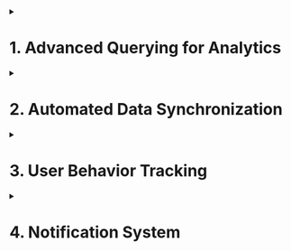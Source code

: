 <details>
<summary>

# 1. Advanced Querying for Analytics

</summary>

### Purpose

The primary goal of advanced querying for analytics in Canvas Flow is to provide deep insights into how users interact with the platform. This involves analyzing user engagement, identifying the most active courses, and assessing task completion rates.

## Implementation

### Schema Design

- **Key Data Points**:
  - **User Interactions**: Track every significant user action, such as logging in, viewing courses, or interacting with tasks.
  - **Course Enrollments**: Capture data on which users are enrolled in which courses, including enrollment dates and status.
  - **Task Completions**: Record details about task assignments, submissions, deadlines, and completion status.
  - **Relational Integrity**: Design the schema to ensure relationships between users, courses, and tasks are well-represented and maintain referential integrity.

### Complex SQL Queries

- **User Engagement**:
  - Query to calculate the frequency of user logins, activity levels in courses, and task interactions.
  - Example: `SELECT user_id, COUNT(login_timestamp) AS login_count FROM user_logins GROUP BY user_id;`
- **Most Active Courses**:
  - Aggregate data to identify courses with the highest number of enrollments, submissions, and overall user interactions.
  - Example: `SELECT course_id, COUNT(enrollment_id) AS enrollment_count FROM course_enrollments GROUP BY course_id;`
- **Task Completion Rates**:
  - Analyze tasks data to calculate completion rates, breaking down by course or user demographics.
  - Example: `SELECT course_id, AVG(completion_rate) AS avg_completion_rate FROM tasks GROUP BY course_id;`

### Tools and Techniques

- **SQL Aggregate Functions**: Use functions like `COUNT()`, `AVG()`, `SUM()`, and `MAX()` for basic aggregations.
- **JOINs**: Use JOIN operations to combine data from multiple tables for holistic analysis.
- **Window Functions**: For more complex analytics, like running totals or moving averages.
- **Analytical Functions in PostgreSQL**: Leverage PostgreSQL features for statistical analysis or trend detection.
- **BI Tools Integration**: Consider integrating with Business Intelligence tools for visual analytics and more sophisticated data analysis. Tools like Tableau, Power BI, or even open-source alternatives can be used to create dashboards and reports.

## Advanced Analytical Queries Examples

- **Trend Analysis Over Time**:
  - Analyze user activity or course popularity over time to identify trends.
  - Example: `SELECT date_part('month', login_timestamp) AS month, COUNT(*) FROM user_logins GROUP BY month;`
- **Segmentation Analysis**:
  - Break down data by user demographics or course categories to understand different segments' behavior.
  - Example: `SELECT user_demographic, AVG(completion_rate) FROM tasks INNER JOIN users ON tasks.user_id = users.id GROUP BY user_demographic;`
- **Predictive Analytics**:
  - Use historical data to make predictions about future user behavior or course performance.
  - This often involves more complex statistical models or machine learning techniques, possibly integrated with tools like Python's pandas or scikit-learn.

By implementing these advanced querying techniques, Canvas Flow can gain valuable insights into user behavior, course effectiveness, and overall platform performance. This data can then inform strategic decisions, improve user experience, and guide the development of new features.

</details>

<details>
<summary>

# 2. Automated Data Synchronization

</summary>

### Purpose

To keep course and event data in sync with the Canvas API, ensuring that the Canvas Flow application reflects the most current and accurate information available.

## Implementation

### Scheduled Jobs

- Use cron jobs (Linux-based systems) or Windows Task Scheduler (Windows-based systems) to periodically run synchronization scripts.
- Set up different schedules based on the data criticality; for instance, more frequent updates for course deadlines than general course information.

### API Integration

- Develop scripts or backend services that interact with the Canvas API to fetch the latest course and event data.
- Ensure these scripts can authenticate correctly with the Canvas API, handling tokens or other authentication mechanisms.
- Structure API calls to maximize efficiency, perhaps using batch requests if supported by the Canvas API.

### Data Update Mechanism

- Design SQL procedures or scripts to efficiently update the database with the new or changed data fetched from the API.
- Consider using transaction management to ensure data integrity, where all changes are committed only if the entire update process is successful.
- Implement mechanisms to handle conflicts or duplicates, ensuring that data in the database remains consistent and accurate.

### Error Handling and Logging

- Build robust error handling within the scripts to manage API downtimes, rate limits, or data inconsistencies.
- Log key events and errors in a format that can be easily monitored, using tools like ELK Stack (Elasticsearch, Logstash, Kibana) or a simple logging solution like Winston for Node.js.
- Regularly review logs to identify and rectify recurring issues, enhancing the stability and reliability of the synchronization process.

### Additional Considerations

- **Incremental Updates**: Rather than fetching all data every time, implement an incremental update mechanism where only changed data since the last sync is fetched and updated.
- **Rate Limiting and Throttling**: Respect the rate limits of the Canvas API to avoid being blocked or throttled. Implement retry logic with exponential backoff in case of rate limit errors.
- **Monitoring and Alerts**: Set up a monitoring system to alert administrators in real-time for failures or significant delays in the synchronization process.
- **Data Validation**: Post synchronization, validate the integrity and accuracy of the data. Implement automated checks or alerts for data anomalies.
- **Documentation**: Document the synchronization process, including the schedule, the nature of the data being synchronized, error handling procedures, and any manual intervention steps.

By implementing an efficient and reliable automated data synchronization system, Canvas Flow can provide users with up-to-date information, enhancing the user experience and ensuring the reliability of the application.

</details>

<details>
<summary>

# 3. User Behavior Tracking

</summary>

### Purpose

To collect and analyze data on user interactions within the Canvas Flow platform to provide personalized recommendations and enhance user experience.

## Implementation

### Data Collection

- Modify and extend the database schema to comprehensively track user activities. This includes not just basic actions like page views and task interactions, but also more nuanced behaviors like time spent on each page, sequence of actions, and frequency of interactions with specific features.
- Utilize user session data to gain insights into the user journey within the application.
- Consider privacy and ethical implications; ensure that data collection complies with data protection regulations like GDPR or CCPA.

### Analysis Queries

- Develop complex SQL queries to analyze user behavior data, extracting meaningful patterns and insights.
  - For example, identify popular courses by analyzing the frequency and duration of course accesses.
  - Detect patterns in task completion, such as common times for task initiation and completion, to understand user productivity cycles.
- Use analytical functions in SQL for deeper insights, such as calculating running averages or identifying trends over time.

### Recommendation Algorithm

- Implement a recommendation system based on user behavior. This could range from simple algorithms like suggesting the most popular courses to more sophisticated machine learning models that predict user preferences.
- Leverage PostgreSQL's machine learning capabilities for basic predictive models, or integrate with external machine learning frameworks like TensorFlow or scikit-learn for more complex algorithms.
- Continuously train and update the recommendation model with new data to keep the recommendations relevant and accurate.

### Additional Considerations

- **User Segmentation**: Segment users based on behavior patterns to provide more targeted recommendations. For example, differentiate between new users and power users, and tailor recommendations accordingly.
- **Feedback Loop**: Implement a mechanism for users to provide feedback on recommendations, which can be used to further refine the recommendation algorithm.
- **A/B Testing**: Conduct A/B testing on different recommendation algorithms or parameters to find the most effective approach.
- **Performance Monitoring**: Monitor the performance of the recommendation system, both in terms of computational efficiency and the relevance of the recommendations provided.
- **Scalability**: Ensure that the data collection and analysis systems are scalable to handle increasing amounts of data as the user base grows.

By effectively implementing user behavior tracking, Canvas Flow can significantly enhance user engagement through personalized experiences, leading to improved satisfaction and retention.

</details>

<details>

<summary>

# 4. Notification System

</summary>

### Purpose

To implement a notification system in Canvas Flow that proactively alerts users about important events such as upcoming deadlines, new course materials, or changes in their schedule, thereby enhancing user engagement and ensuring they stay informed.

## Implementation

### Notification Table

- Develop a dedicated table in the database to store notification data. This table should include fields such as user IDs, notification content, notification type (deadline, new material, schedule change, etc.), timestamps, and read/unread status.
- Design the table schema to efficiently query and retrieve notifications, considering indexing strategies for faster access.

### Trigger-Based Notifications

- Utilize database triggers to automatically generate notifications based on specific actions or events within the application. For example, create a trigger that generates a notification when a new task is assigned to a user or when a task deadline is nearing.
- Ensure triggers are optimized to avoid excessive load on the database, especially in a system with a large number of users and frequent events.

### Delivery Mechanism

- While the database stores and triggers notifications, the actual delivery mechanism should be handled by the application server.
- Implement different delivery channels such as:
  - **Email Notifications**: Send emails for important alerts. This requires integration with an email service provider.
  - **SMS Notifications**: For critical alerts, consider sending SMS messages. This can be implemented using services like Twilio.
  - **In-App Notifications**: Display real-time notifications within the application interface. This involves frontend development to handle notification display and backend logic to push notifications to the client.
- Ensure the system respects user preferences for notification types and channels.

### Additional Features

- **Notification Settings**: Allow users to customize their notification preferences, such as which notifications they want to receive and through which channels.
- **Batch Processing**: For non-urgent notifications, consider using batch processing to reduce system load and avoid overwhelming users with too many notifications.
- **Analytics**: Track user interaction with notifications (like open rates, click-through rates) to analyze their effectiveness and user engagement.
- **Scalability and Reliability**: Design the notification system to be scalable and reliable, ensuring that it can handle a growing number of notifications as the user base expands.
- **Compliance and Privacy**: Ensure that the notification system complies with privacy laws and regulations, especially when dealing with user contact information.

By effectively implementing a comprehensive notification system, Canvas Flow can significantly enhance the user experience, keeping users engaged and informed about important aspects of their educational journey.

</details>
